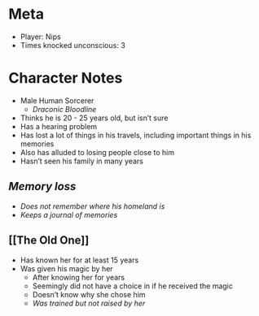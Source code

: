 # Meta
- Player: Nips
- Times knocked unconscious: 3

# Character Notes
- Male Human Sorcerer
	- _Draconic Bloodline_
- Thinks he is 20 - 25 years old, but isn’t sure
- Has a hearing problem
- Has lost a lot of things in his travels, including important things in his memories
- Also has alluded to losing people close to him
- Hasn’t seen his family in many years

## _Memory loss_
- _Does not remember where his homeland is_
- _Keeps a journal of memories_

## [[The Old One]]
- Has known her for at least 15 years
- Was given his magic by her
	- After knowing her for years
	- Seemingly did not have a choice in if he received the magic
	- Doesn’t know why she chose him
	- _Was trained but not raised by her_


